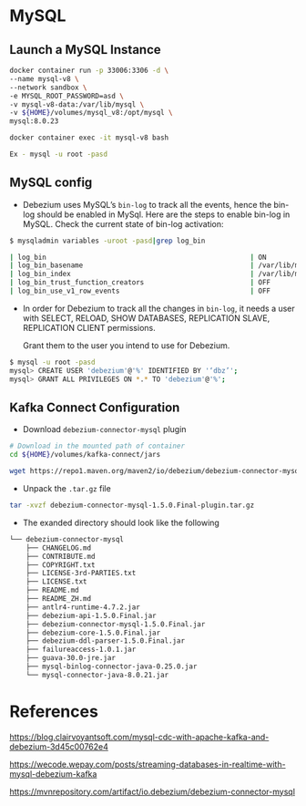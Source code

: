 # MySQL 

## Launch a MySQL Instance

```bash
docker container run -p 33006:3306 -d \
--name mysql-v8 \
--network sandbox \
-e MYSQL_ROOT_PASSWORD=asd \
-v mysql-v8-data:/var/lib/mysql \
-v ${HOME}/volumes/mysql_v8:/opt/mysql \
mysql:8.0.23

docker container exec -it mysql-v8 bash

Ex - mysql -u root -pasd
```

## MySQL config

* Debezium uses MySQL’s `bin-log` to track all the events, hence the bin-log should be enabled
  in MySql. Here are the steps to enable bin-log in MySQL. Check the current state of bin-log activation:

```bash
$ mysqladmin variables -uroot -pasd|grep log_bin

| log_bin                                                  | ON                                                                                                                                                                                                                                                                                                                                                                                                                                                                                                                                                                           |
| log_bin_basename                                         | /var/lib/mysql/binlog                                                                                                                                                                                                                                                                                                                                                                                                                                                                                                                                                        |
| log_bin_index                                            | /var/lib/mysql/binlog.index                                                                                                                                                                                                                                                                                                                                                                                                                                                                                                                                                  |
| log_bin_trust_function_creators                          | OFF                                                                                                                                                                                                                                                                                                                                                                                                                                                                                                                                                                          |
| log_bin_use_v1_row_events                                | OFF                                                                                                                                                                                                                                                                                                                                                                                                                                                                                                                                                                          |
```

* In order for Debezium to track all the changes in `bin-log`, it needs a user with 
  SELECT, RELOAD, SHOW DATABASES, REPLICATION SLAVE, REPLICATION CLIENT permissions. 

   Grant them to the user you intend to use for Debezium.

```bash
$ mysql -u root -pasd
mysql> CREATE USER 'debezium'@'%' IDENTIFIED BY '‘dbz’';
mysql> GRANT ALL PRIVILEGES ON *.* TO 'debezium'@'%';
```

## Kafka Connect Configuration

* Download `debezium-connector-mysql` plugin

```bash
# Download in the mounted path of container
cd ${HOME}/volumes/kafka-connect/jars

wget https://repo1.maven.org/maven2/io/debezium/debezium-connector-mysql/1.5.0.Final/debezium-connector-mysql-1.5.0.Final-plugin.tar.gz
```

* Unpack the `.tar.gz` file

```bash
tar -xvzf debezium-connector-mysql-1.5.0.Final-plugin.tar.gz
```

* The exanded directory should look like the following

```bash
└── debezium-connector-mysql
    ├── CHANGELOG.md
    ├── CONTRIBUTE.md
    ├── COPYRIGHT.txt
    ├── LICENSE-3rd-PARTIES.txt
    ├── LICENSE.txt
    ├── README.md
    ├── README_ZH.md
    ├── antlr4-runtime-4.7.2.jar
    ├── debezium-api-1.5.0.Final.jar
    ├── debezium-connector-mysql-1.5.0.Final.jar
    ├── debezium-core-1.5.0.Final.jar
    ├── debezium-ddl-parser-1.5.0.Final.jar
    ├── failureaccess-1.0.1.jar
    ├── guava-30.0-jre.jar
    ├── mysql-binlog-connector-java-0.25.0.jar
    └── mysql-connector-java-8.0.21.jar
```

References
==========
https://blog.clairvoyantsoft.com/mysql-cdc-with-apache-kafka-and-debezium-3d45c00762e4

https://wecode.wepay.com/posts/streaming-databases-in-realtime-with-mysql-debezium-kafka

https://mvnrepository.com/artifact/io.debezium/debezium-connector-mysql 